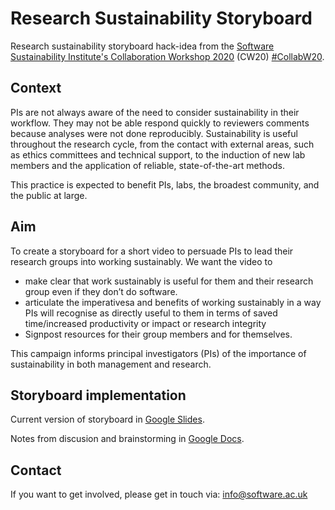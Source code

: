 # Research Sustainability Storyboard

Research sustainability storyboard hack-idea from the [Software Sustainability Institute's Collaboration Workshop 2020](https://www.software.ac.uk/cw20) (CW20) [#CollabW20](https://twitter.com/hashtag/CollabW20).

## Context
PIs are not always aware of the need to consider sustainability in their workflow. They may not be able respond quickly to reviewers comments because analyses were not done reproducibly. Sustainability is useful throughout the research cycle, from the contact with external areas, such as ethics committees and technical support, to the induction of new lab members and the application of reliable, state-of-the-art methods.

This practice is expected to benefit PIs, labs, the broadest community, and the public at large. 

## Aim 
To create a storyboard for a short video to persuade PIs to lead their research groups into working sustainably.
We want the video to
* make clear that work sustainably is useful for them and their research group even if they don’t do software. 
* articulate the imperativesa and benefits of working sustainably in a way PIs will recognise as directly useful to them in terms of saved time/increased productivity or impact or  research integrity
* Signpost resources for their group members and for themselves.

This campaign informs principal investigators (PIs) of the importance of sustainability in both management and research.

## Storyboard implementation
Current version of storyboard in [Google Slides](https://docs.google.com/presentation/d/18cDN2xzoB2maMnOEYvhikNoSK081bc6sb6mPxC_rdtc/edit).

Notes from discusion and brainstorming in [Google Docs](https://docs.google.com/document/d/1dfCtZX_g4nywRHzk1eBa0RskqqdvfGiRbWhSgDcNYBU/edit).

## Contact
If you want to get involved, please get in touch via:
info@software.ac.uk

